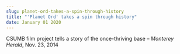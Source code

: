 ```yaml
---
slug: planet-ord-takes-a-spin-through-history
title: "'Planet Ord' takes a spin through history"
date: January 01 2020
---
```


 
<p>
  CSUMB film project tells a story of the once-thriving base –
  <em>Monterey Herald</em>, Nov. 23, 2014
</p>
 
